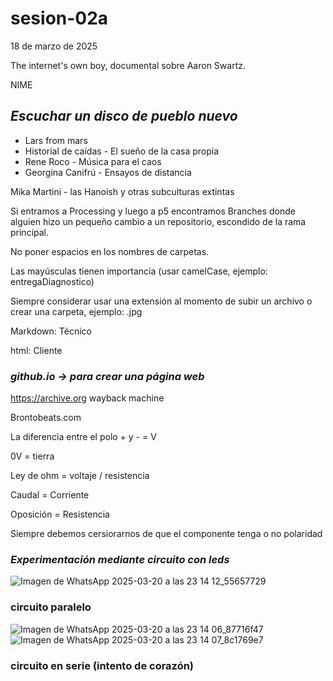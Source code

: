 # sesion-02a

18 de marzo de 2025

The internet's own boy, documental sobre Aaron Swartz.

NIME

## *Escuchar un disco de pueblo nuevo*

* Lars from mars
* Historial de caídas - El sueño de la casa propia
* Rene Roco - Música para el caos
* Georgina Canifrú - Ensayos de distancia

Mika Martini - las Hanoish y otras subculturas extintas

Si entramos a Processing y luego a p5 encontramos Branches donde alguien hizo un pequeño cambio a un repositorio, escondido de la rama principal.

No poner espacios en los nombres de carpetas.

Las mayúsculas tienen importancia (usar camelCase, ejemplo: entregaDiagnostico)

Siempre considerar usar una extensión al momento de subir un archivo o crear una carpeta, ejemplo: .jpg

Markdown: Técnico

html: Cliente

### *github.io -> para crear una página web*

<https://archive.org> wayback machine

Brontobeats.com

La diferencia entre el polo + y - = V

0V = tierra

Ley de ohm = voltaje / resistencia

Caudal = Corriente

Oposición = Resistencia

Siempre debemos cersiorarnos de que el componente tenga o no polaridad

### *Experimentación mediante circuito con leds*

![Imagen de WhatsApp 2025-03-20 a las 23 14 12_55657729](https://github.com/user-attachments/assets/2412fc20-7b34-4282-8ff4-601a2348153b)

### circuito paralelo

![Imagen de WhatsApp 2025-03-20 a las 23 14 06_87716f47](https://github.com/user-attachments/assets/ab9458c4-ba09-41ca-b39d-907d6f627505)
![Imagen de WhatsApp 2025-03-20 a las 23 14 07_8c1769e7](https://github.com/user-attachments/assets/8d56bbef-8b06-43a5-b316-9d4751dc7ebe)

### circuito en serie (intento de corazón)
